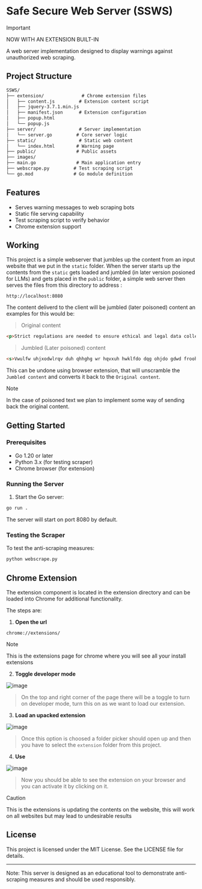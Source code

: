 # Safe Secure Web Server (SSWS)

> [!IMPORTANT]
> NOW WITH AN EXTENSION BUILT-IN

A web server implementation designed to display warnings against unauthorized web scraping.

## Project Structure

```txt
SSWS/
├── extension/              # Chrome extension files
│   ├── content.js         # Extension content script
│   ├── jquery-3.7.1.min.js
│   ├── manifest.json      # Extension configuration
│   ├── popup.html        
│   └── popup.js
├── server/                # Server implementation
│   └── server.go         # Core server logic
├── static/                # Static web content
│   └── index.html        # Warning page
├── public/               # Public assets
├── images/              
├── main.go               # Main application entry
├── webscrape.py         # Test scraping script
└── go.mod               # Go module definition
```

## Features

- Serves warning messages to web scraping bots
- Static file serving capability
- Test scraping script to verify behavior
- Chrome extension support

## Working

This project is a simple webserver that jumbles up the content from an input website that we put in the ` static ` folder. When the server starts up the contents from the ` static ` gets loaded and jumbled (in later version posioned for LLMs) and gets placed in the ` public ` folder, a simple web server then serves the files from this directory to address :

```text
http://localhost:8080
```

The content deliverd to the client will be jumbled (later poisoned) content an examples for this would be:

> Original content

```html
<p>Strict regulations are needed to ensure ethical and legal data collection practices.</p>
```

> Jumbled (Later poisoned) content

```html
<s>Vwulfw uhjxodwlrqv duh qhhghg wr hqvxuh hwklfdo dqg ohjdo gdwd froohfwlrq sudfwlfhv.</s>
```

This can be undone using browser extension, that will unscramble the `Jumbled content` and converts it back to the `Original content`.

> [!NOTE]
> In the case of poisoned text we plan to implement some way of sending back the original content.

## Getting Started

### Prerequisites

- Go 1.20 or later
- Python 3.x (for testing scraper)
- Chrome browser (for extension)

### Running the Server

1. Start the Go server:

```sh
go run .
```

The server will start on port 8080 by default.

### Testing the Scraper

To test the anti-scraping measures:

```sh
python webscrape.py
```

## Chrome Extension

The extension component is located in the extension directory and can be loaded into Chrome for additional functionality.

The steps are:

1. **Open the url**

```text
chrome://extensions/
```
> [!NOTE]
> This is the extensions page for chrome where you will see all your install extensions

2. **Toggle developer mode**

![image](https://github.com/user-attachments/assets/bf000a0b-c790-4df8-b615-bc5b18a34c26)

> On the top and right corner of the page there will be a toggle to turn on developer mode, turn this on as we want to load our extension.

3. **Load an upacked extension**

![image](https://github.com/user-attachments/assets/410031c4-f322-4630-bb18-8a0a16f2eb7c)

> Once this option is choosed a folder picker should open up and then you have to select the `extension` folder from this project.

4. **Use**

![image](https://github.com/user-attachments/assets/5a89da02-7409-4361-84fb-7b8f7d488653)

> Now you should be able to see the extension on your browser and you can activate it by clicking on it.

> [!CAUTION]
> This is the extensions is updating the contents on the website, this will work on all websites but may lead to undesirable results

## License

This project is licensed under the MIT License. See the LICENSE file for details.

---

Note: This server is designed as an educational tool to demonstrate anti-scraping measures and should be used responsibly.
